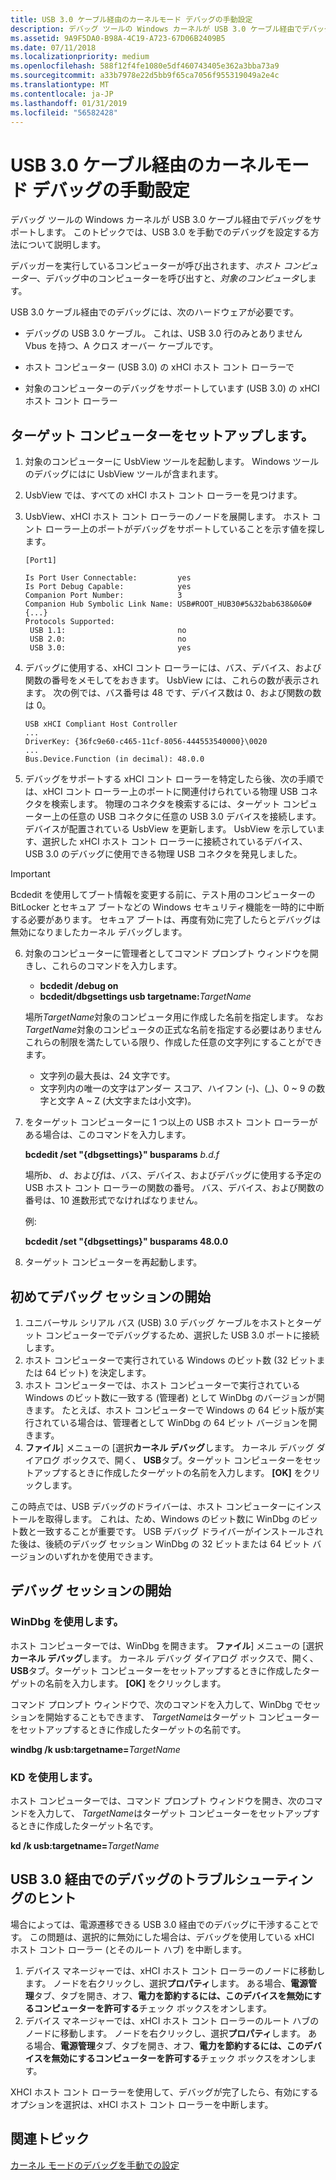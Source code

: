 ```yaml
---
title: USB 3.0 ケーブル経由のカーネルモード デバッグの手動設定
description: デバッグ ツールの Windows カーネルが USB 3.0 ケーブル経由でデバッグをサポートします。 このトピックでは、USB 3.0 を手動でのデバッグを設定する方法について説明します。
ms.assetid: 9A9F5DA0-B98A-4C19-A723-67D06B2409B5
ms.date: 07/11/2018
ms.localizationpriority: medium
ms.openlocfilehash: 588f12f4fe1080e5df460743405e362a3bba73a9
ms.sourcegitcommit: a33b7978e22d5bb9f65ca7056f955319049a2e4c
ms.translationtype: MT
ms.contentlocale: ja-JP
ms.lasthandoff: 01/31/2019
ms.locfileid: "56582428"
---
```

# <a name="setting-up-kernel-mode-debugging-over-a-usb-30-cable-manually"></a>USB 3.0 ケーブル経由のカーネルモード デバッグの手動設定


デバッグ ツールの Windows カーネルが USB 3.0 ケーブル経由でデバッグをサポートします。 このトピックでは、USB 3.0 を手動でのデバッグを設定する方法について説明します。

デバッガーを実行しているコンピューターが呼び出されます、*ホスト コンピューター*、デバッグ中のコンピューターを呼び出すと、*対象のコンピュータ*します。

USB 3.0 ケーブル経由でのデバッグには、次のハードウェアが必要です。

-   デバッグの USB 3.0 ケーブル。 これは、USB 3.0 行のみとありません Vbus を持つ、A クロス オーバー ケーブルです。

-   ホスト コンピューター (USB 3.0) の xHCI ホスト コント ローラーで

-   対象のコンピューターのデバッグをサポートしています (USB 3.0) の xHCI ホスト コント ローラー

## <a name="span-idsettingupthecomputerusb3manualspanspan-idsettingupthecomputerusb3manualspansetting-up-the-target-computer"></a><span id="setting_up_the_computer_usb3_manual"></span><span id="SETTING_UP_THE_COMPUTER_USB3_MANUAL"></span>ターゲット コンピューターをセットアップします。


1.  対象のコンピューターに UsbView ツールを起動します。 Windows ツールのデバッグにはに UsbView ツールが含まれます。
2.  UsbView では、すべての xHCI ホスト コント ローラーを見つけます。
3.  UsbView、xHCI ホスト コント ローラーのノードを展開します。 ホスト コント ローラー上のポートがデバッグをサポートしていることを示す値を探します。

    ```console
    [Port1] 

    Is Port User Connectable:         yes
    Is Port Debug Capable:            yes
    Companion Port Number:            3
    Companion Hub Symbolic Link Name: USB#ROOT_HUB30#5&32bab638&0&0#{...}
    Protocols Supported:
     USB 1.1:                         no
     USB 2.0:                         no
     USB 3.0:                         yes
    ```

4.  デバッグに使用する、xHCI コント ローラーには、バス、デバイス、および関数の番号をメモしてをおきます。 UsbView には、これらの数が表示されます。 次の例では、バス番号は 48 です、デバイス数は 0、および関数の数は 0。

    ```console
    USB xHCI Compliant Host Controller
    ...
    DriverKey: {36fc9e60-c465-11cf-8056-444553540000}\0020
    ...
    Bus.Device.Function (in decimal): 48.0.0
    ```

5.  デバッグをサポートする xHCI コント ローラーを特定したら後、次の手順では、xHCI コント ローラー上のポートに関連付けられている物理 USB コネクタを検索します。 物理のコネクタを検索するには、ターゲット コンピューター上の任意の USB コネクタに任意の USB 3.0 デバイスを接続します。 デバイスが配置されている UsbView を更新します。 UsbView を示しています、選択した xHCI ホスト コント ローラーに接続されているデバイス、USB 3.0 のデバッグに使用できる物理 USB コネクタを発見しました。

> [!IMPORTANT]
> Bcdedit を使用してブート情報を変更する前に、テスト用のコンピューターの BitLocker とセキュア ブートなどの Windows セキュリティ機能を一時的に中断する必要があります。 セキュア ブートは、再度有効に完了したらとデバッグは無効になりましたカーネル デバッグします。  


6. 対象のコンピューターに管理者としてコマンド プロンプト ウィンドウを開きし、これらのコマンドを入力します。

   - **bcdedit /debug on**
   - **bcdedit/dbgsettings usb targetname:**<em>TargetName</em>

   場所*TargetName*対象のコンピュータ用に作成した名前を指定します。 なお*TargetName*対象のコンピュータの正式な名前を指定する必要はありませんこれらの制限を満たしている限り、作成した任意の文字列にすることができます。

   -   文字列の最大長は、24 文字です。
   -   文字列内の唯一の文字はアンダー スコア、ハイフン (-)、(\_)、0 ~ 9 の数字と文字 A ~ Z (大文字または小文字)。

7. をターゲット コンピューターに 1 つ以上の USB ホスト コント ローラーがある場合は、このコマンドを入力します。

   **bcdedit /set "{dbgsettings}" busparams** *b.d.f*

   場所*b*、 *d*、および*f*は、バス、デバイス、およびデバッグに使用する予定の USB ホスト コント ローラーの関数の番号。 バス、デバイス、および関数の番号は、10 進数形式でなければなりません。

   例:

   **bcdedit /set "{dbgsettings}" busparams 48.0.0**

8. ターゲット コンピューターを再起動します。

## <a name="span-idstartingadebuggingsessionforthefirsttimespanspan-idstartingadebuggingsessionforthefirsttimespanspan-idstartingadebuggingsessionforthefirsttimespanstarting-a-debugging-session-for-the-first-time"></a><span id="Starting_a_Debugging_Session_for_the_First_Time"></span><span id="starting_a_debugging_session_for_the_first_time"></span><span id="STARTING_A_DEBUGGING_SESSION_FOR_THE_FIRST_TIME"></span>初めてデバッグ セッションの開始


1.  ユニバーサル シリアル バス (USB) 3.0 デバッグ ケーブルをホストとターゲット コンピューターでデバッグするため、選択した USB 3.0 ポートに接続します。
2.  ホスト コンピューターで実行されている Windows のビット数 (32 ビットまたは 64 ビット) を決定します。
3.  ホスト コンピューターでは、ホスト コンピューターで実行されている Windows のビット数に一致する (管理者) として WinDbg のバージョンが開きます。 たとえば、ホスト コンピューターで Windows の 64 ビット版が実行されている場合は、管理者として WinDbg の 64 ビット バージョンを開きます。
4.  **ファイル**] メニューの [選択**カーネル デバッグ**します。 カーネル デバッグ ダイアログ ボックスで、開く、 **USB**タブ。ターゲット コンピューターをセットアップするときに作成したターゲットの名前を入力します。 **[OK]** をクリックします。

この時点では、USB デバッグのドライバーは、ホスト コンピューターにインストールを取得します。 これは、ため、Windows のビット数に WinDbg のビット数と一致することが重要です。 USB デバッグ ドライバーがインストールされた後は、後続のデバッグ セッション WinDbg の 32 ビットまたは 64 ビット バージョンのいずれかを使用できます。

## <a name="span-idstartingthedebuggingsessionusb3manualspanspan-idstartingthedebuggingsessionusb3manualspanstarting-a-debugging-session"></a><span id="starting_the_debugging_session_usb3_manual"></span><span id="STARTING_THE_DEBUGGING_SESSION_USB3_MANUAL"></span>デバッグ セッションの開始


### <a name="span-idusingwindbgspanspan-idusingwindbgspanspan-idusingwindbgspanusing-windbg"></a><span id="Using_WinDbg"></span><span id="using_windbg"></span><span id="USING_WINDBG"></span>WinDbg を使用します。

ホスト コンピューターでは、WinDbg を開きます。 **ファイル**] メニューの [選択**カーネル デバッグ**します。 カーネル デバッグ ダイアログ ボックスで、開く、 **USB**タブ。ターゲット コンピューターをセットアップするときに作成したターゲットの名前を入力します。 **[OK]** をクリックします。

コマンド プロンプト ウィンドウで、次のコマンドを入力して、WinDbg でセッションを開始することもできます、 *TargetName*はターゲット コンピューターをセットアップするときに作成したターゲットの名前です。

**windbg /k usb:targetname=**<em>TargetName</em>

### <a name="span-idusingkdspanspan-idusingkdspanspan-idusingkdspanusing-kd"></a><span id="Using_KD"></span><span id="using_kd"></span><span id="USING_KD"></span>KD を使用します。

ホスト コンピューターでは、コマンド プロンプト ウィンドウを開き、次のコマンドを入力して、 *TargetName*はターゲット コンピューターをセットアップするときに作成したターゲット名です。

**kd /k usb:targetname=**<em>TargetName</em>

## <a name="span-idtroubleshootingtipsfordebuggingoverusb30spanspan-idtroubleshootingtipsfordebuggingoverusb30spantroubleshooting-tips-for-debugging-over-usb-30"></a><span id="troubleshooting_tips_for_debugging_over_usb_3.0"></span><span id="TROUBLESHOOTING_TIPS_FOR_DEBUGGING_OVER_USB_3.0"></span>USB 3.0 経由でのデバッグのトラブルシューティングのヒント


場合によっては、電源遷移できる USB 3.0 経由でのデバッグに干渉することです。 この問題は、選択的に無効にした場合は、デバッグを使用している xHCI ホスト コント ローラー (とそのルート ハブ) を中断します。

1.  デバイス マネージャーでは、xHCI ホスト コント ローラーのノードに移動します。 ノードを右クリックし、選択**プロパティ**します。 ある場合、**電源管理**タブ、タブを開き、オフ、**電力を節約するには、このデバイスを無効にするコンピューターを許可する**チェック ボックスをオンします。
2.  デバイス マネージャーでは、xHCI ホスト コント ローラーのルート ハブのノードに移動します。 ノードを右クリックし、選択**プロパティ**します。 ある場合、**電源管理**タブ、タブを開き、オフ、**電力を節約するには、このデバイスを無効にするコンピューターを許可する**チェック ボックスをオンします。

XHCI ホスト コント ローラーを使用して、デバッグが完了したら、有効にするオプションを選択は、xHCI ホスト コント ローラーを中断します。

## <a name="span-idrelatedtopicsspanrelated-topics"></a><span id="related_topics"></span>関連トピック


[カーネル モードのデバッグを手動での設定](setting-up-kernel-mode-debugging-in-windbg--cdb--or-ntsd.md)

 

 






